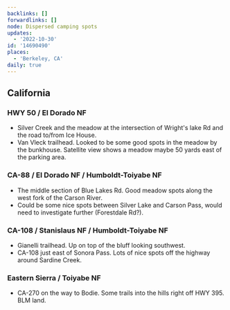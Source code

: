 ```yaml
---
backlinks: []
forwardlinks: []
node: Dispersed camping spots
updates:
  - '2022-10-30'
id: '14690490'
places:
  - 'Berkeley, CA'
daily: true
---
```

## California

### HWY 50 / El Dorado NF

- Silver Creek and the meadow at the intersection of Wright's lake Rd and the road to/from Ice House. 
- Van Vleck trailhead. Looked to be some good spots in the meadow by the bunkhouse. Satellite view shows a meadow maybe 50 yards east of the parking area. 

### CA-88 / El Dorado NF / Humboldt-Toiyabe NF

- The middle section of Blue Lakes Rd. Good meadow spots along the west fork of the Carson River. 
- Could be some nice spots between Silver Lake and Carson Pass, would need to investigate further (Forestdale Rd?).

### CA-108 / Stanislaus NF / Humboldt-Toiyabe NF

- Gianelli trailhead. Up on top of the bluff looking southwest. 
- CA-108 just east of Sonora Pass. Lots of nice spots off the highway around Sardine Creek. 

### Eastern Sierra / Toiyabe NF

-  CA-270 on the way to Bodie. Some trails into the hills right off HWY 395. BLM land. 



